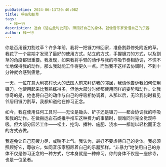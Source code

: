```yaml
---
pubDatetime: 2024-06-13T20:40:08Z
title: 呼吸和割草
tags:
  - 释一行
description: 选自《活在此时此刻》，照顾好自己的身体，就像音乐家爱惜自己的乐器
author: 释一行
---
```

你是否用镰刀割过草？许多年前，我将一把镰刀带回家，准备割静修处附近的草。我花了一个星期才发现了最好的使用方式。站立的方式，手握镰刀的方式，以及割草的角度都很重要。我发现，如果我将手臂的动作与我的呼吸节奏相协调，不慌不忙地保持我的动作，那么我就能工作得更久一点。而当我不这样去协调时，不到十分钟就会感到疲惫。

一天，一位在意大利农村长大的法国人前来拜访我的邻居，我请他告诉我如何使用镰刀。他使用起来比我熟练得多，但他大部分时候都使用同样的姿势和动作。让我惊奇的是，他也将自己的动作与自己的呼吸相协调着。从那以后，无论我何时看见邻居用镰刀割草，我都知道他在修习正念。

如今，我在使用任何工具时——无论是锄头、铲子还是镰刀——都会协调我的呼吸和我的动作。在做搬运岩石或推手推车这种费力的事情时，很难同时完全觉观呼吸。但大部分园艺工作——松土、挖沟、播种、施肥、浇水——都能以轻松而正念的方式去做。

我避免让自己筋疲力尽，或喘不上气。我认为，最好不要虐待自己的身体。我必须照顾好它，尊敬它，如同音乐家照顾着自己的乐器那样。​“非暴力”地使用自己的身体不仅是修习正念的一种方式，它本身就是一种修习。你的身体不仅是一座佛寺，也是一位圣者。